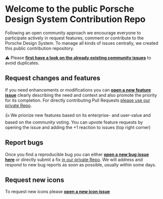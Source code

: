 # Welcome to the public Porsche Design System Contribution Repo
Following an open community approach we encourage everyone to participate actively in request features, comment or contribute to the Porsche Design System. To manage all kinds of issues centrally, we created this public contribution repository.

⚠️ Please **[first have a look on the already existing community issues](https://github.com/porscheui/porsche-design-system-contribution/issues?q=is%3Aissue+is%3Aopen+sort%3Areactions-%2B1-desc)** to avoid duplicates.

## Request changes and features
If you need enhancements or modifications you can **[open a new feature issue](https://github.com/porscheui/porsche-design-system-contribution/issues/new?assignees=&labels=request%2C+open&template=request.md&title=Request+%2F+)** clearly describing the need and context and also promote the priority for its completion. For directly contributing Pull Requests [please use our private Repo](https://github.com/porscheui/porsche-design-system).

👍 We priorize new features based on its enterprise- and user-value and based on the community voting. You can upvote feature requests by opening the issue and adding the +1 reaction to issues (top right corner)

## Report bugs
Once you find a reproducible bug you can either **[open a new bug issue here](https://github.com/porscheui/porsche-ui-contribution/issues/new/choose)** or directly submit a fix [in our private Repo](https://github.com/porscheui/porsche-design-system). We will address and respond to new bug reports as soon as possible, usually within some days.

## Request new icons
To request new icons please **[open a new icon issue](https://github.com/porscheui/porsche-design-system-contribution/issues/new?assignees=&labels=icon+request%2C+open&template=icon-request.md&title=Icon+Request+%2F+)**

